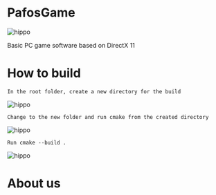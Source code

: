 # PafosGame
![hippo](https://i.ibb.co/NNz58CT/Pafos-Game.png)

Basic PC game software based on DirectX 11
# How to build
    In the root folder, create a new directory for the build
![hippo](https://media3.giphy.com/media/Vn6NoXNy7JR7T8Kdop/giphy.gif?cid=790b76117ddd06e5472bd5e36ff219222607f69781d8a79d&rid=giphy.gif&ct=g)

    Change to the new folder and run cmake from the created directory
![hippo](https://media2.giphy.com/media/SzajMw8rOw4LTnLlm1/giphy.gif?cid=790b76114426fdf145be2bc90f6c6f7944f9b559ecdf3ab0&rid=giphy.gif&ct=g)

    Run cmake --build .
![hippo](https://media3.giphy.com/media/nbPN4Mq0uUuZQr9zWE/giphy.gif?cid=790b76115174eeb0742d744dc33d63ddd577f6be0f9a92eb&rid=giphy.gif&ct=g)
# About us